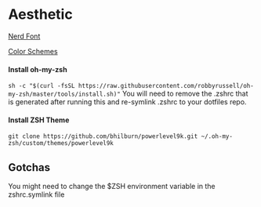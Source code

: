# Aesthetic
[Nerd Font](https://github.com/cekrem/dotfiles/blob/master/fonts/Meslo%20LG%20L%20DZ%20Regular%20Nerd%20Font%20Complete%20Mono.otf "Nerd font for icons and terminal font")

[Color Schemes](https://iterm2colorschemes.com/ "Material")

#### Install oh-my-zsh
`sh -c "$(curl -fsSL https://raw.githubusercontent.com/robbyrussell/oh-my-zsh/master/tools/install.sh)"`
You will need to remove the .zshrc that is generated after running this and re-symlink .zshrc to your dotfiles repo.

#### Install ZSH Theme
`git clone https://github.com/bhilburn/powerlevel9k.git ~/.oh-my-zsh/custom/themes/powerlevel9k`

## Gotchas
You might need to change the $ZSH environment variable in the zshrc.symlink file

